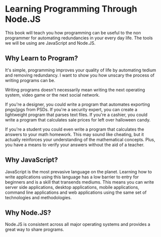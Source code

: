 # Learning Programming Through Node.JS

This book will teach you how programming can be useful to the non programmer for automating redundancies in your every day life.  The tools we will be using are JavaScript and Node.JS.  

## Why Learn to Program?

It's simple, programming improves your quality of life by automating tedium and removing redundancy.  I want to show you how unscary the process of writing programs can be.

Writing programs doesn't necessarily mean writing the next operating system, video game or the next social network.

If you're a designer, you could write a program that automates exporting pngs/jpgs from PSDs.  If you're a security expert, you can create a lightweight program that parses text files.  If you're a cashier, you could write a program that calculates sale prices for left over halloween candy.

If you're a student you could even write a program that calculates the answers to your math homework.  This may sound like cheating, but it actually reinforces your understanding of the mathematical concepts.  Plus, you have a means to verify your answers without the aid of a teacher.

## Why JavaScript?

JavaScript is the most prevasive language on the planet.  Learning how to write applications using this language has a low barrier to entry for beginners and is a skill that transends mediums.  This means you can write server side applications, desktop applications, mobile applications, command line applications and web applications using the same set of technologies and methodologies.

## Why Node.JS?

Node.JS is consistent across all major operating systems and provides a great way to share programs.